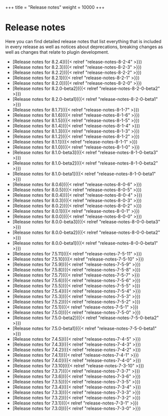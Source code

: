 +++
title = "Release notes"
weight = 10000
+++

# Release notes

Here you can find detailed release notes that list everything that is included in every release as well as notices
about deprecations, breaking changes as well as changes that relate to plugin development.

- [Release notes for 8.2.4]({{< relref "release-notes-8-2-4" >}})
- [Release notes for 8.2.3]({{< relref "release-notes-8-2-3" >}})
- [Release notes for 8.2.2]({{< relref "release-notes-8-2-2" >}})
- [Release notes for 8.2.1]({{< relref "release-notes-8-2-1" >}})
- [Release notes for 8.2.0]({{< relref "release-notes-8-2-0" >}})
- [Release notes for 8.2.0-beta2]({{< relref "release-notes-8-2-0-beta2" >}})
- [Release notes for 8.2.0-beta1]({{< relref "release-notes-8-2-0-beta1" >}})
- [Release notes for 8.1.7]({{< relref "release-notes-8-1-7" >}})
- [Release notes for 8.1.6]({{< relref "release-notes-8-1-6" >}})
- [Release notes for 8.1.5]({{< relref "release-notes-8-1-5" >}})
- [Release notes for 8.1.4]({{< relref "release-notes-8-1-4" >}})
- [Release notes for 8.1.3]({{< relref "release-notes-8-1-3" >}})
- [Release notes for 8.1.2]({{< relref "release-notes-8-1-2" >}})
- [Release notes for 8.1.1]({{< relref "release-notes-8-1-1" >}})
- [Release notes for 8.1.0]({{< relref "release-notes-8-1-0" >}})
- [Release notes for 8.1.0-beta3]({{< relref "release-notes-8-1-0-beta3" >}})
- [Release notes for 8.1.0-beta2]({{< relref "release-notes-8-1-0-beta2" >}})
- [Release notes for 8.1.0-beta1]({{< relref "release-notes-8-1-0-beta1" >}})
- [Release notes for 8.0.6]({{< relref "release-notes-8-0-6" >}})
- [Release notes for 8.0.5]({{< relref "release-notes-8-0-5" >}})
- [Release notes for 8.0.4]({{< relref "release-notes-8-0-4" >}})
- [Release notes for 8.0.3]({{< relref "release-notes-8-0-3" >}})
- [Release notes for 8.0.2]({{< relref "release-notes-8-0-2" >}})
- [Release notes for 8.0.1]({{< relref "release-notes-8-0-1" >}})
- [Release notes for 8.0.0]({{< relref "release-notes-8-0-0" >}})
- [Release notes for 8.0.0-beta3]({{< relref "release-notes-8-0-0-beta3" >}})
- [Release notes for 8.0.0-beta2]({{< relref "release-notes-8-0-0-beta2" >}})
- [Release notes for 8.0.0-beta1]({{< relref "release-notes-8-0-0-beta1" >}})
- [Release notes for 7.5.11]({{< relref "release-notes-7-5-11" >}})
- [Release notes for 7.5.10]({{< relref "release-notes-7-5-10" >}})
- [Release notes for 7.5.9]({{< relref "release-notes-7-5-9" >}})
- [Release notes for 7.5.8]({{< relref "release-notes-7-5-8" >}})
- [Release notes for 7.5.7]({{< relref "release-notes-7-5-7" >}})
- [Release notes for 7.5.6]({{< relref "release-notes-7-5-6" >}})
- [Release notes for 7.5.5]({{< relref "release-notes-7-5-5" >}})
- [Release notes for 7.5.4]({{< relref "release-notes-7-5-4" >}})
- [Release notes for 7.5.3]({{< relref "release-notes-7-5-3" >}})
- [Release notes for 7.5.2]({{< relref "release-notes-7-5-2" >}})
- [Release notes for 7.5.1]({{< relref "release-notes-7-5-1" >}})
- [Release notes for 7.5.0]({{< relref "release-notes-7-5-0" >}})
- [Release notes for 7.5.0-beta2]({{< relref "release-notes-7-5-0-beta2" >}})
- [Release notes for 7.5.0-beta1]({{< relref "release-notes-7-5-0-beta1" >}})
- [Release notes for 7.4.5]({{< relref "release-notes-7-4-5" >}})
- [Release notes for 7.4.3]({{< relref "release-notes-7-4-3" >}})
- [Release notes for 7.4.2]({{< relref "release-notes-7-4-2" >}})
- [Release notes for 7.4.1]({{< relref "release-notes-7-4-1" >}})
- [Release notes for 7.4.0]({{< relref "release-notes-7-4-0" >}})
- [Release notes for 7.3.10]({{< relref "release-notes-7-3-10" >}})
- [Release notes for 7.3.7]({{< relref "release-notes-7-3-7" >}})
- [Release notes for 7.3.6]({{< relref "release-notes-7-3-6" >}})
- [Release notes for 7.3.5]({{< relref "release-notes-7-3-5" >}})
- [Release notes for 7.3.4]({{< relref "release-notes-7-3-4" >}})
- [Release notes for 7.3.3]({{< relref "release-notes-7-3-3" >}})
- [Release notes for 7.3.2]({{< relref "release-notes-7-3-2" >}})
- [Release notes for 7.3.1]({{< relref "release-notes-7-3-1" >}})
- [Release notes for 7.3.0]({{< relref "release-notes-7-3-0" >}})
